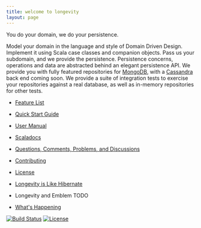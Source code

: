 ```yaml
---
title: welcome to longevity
layout: page
---
```


<div class = "tagline">You do your domain, we do your persistence.</div>

Model your domain in the language and style of Domain Driven
Design. Implement it using Scala case classes and companion
objects. Pass us your subdomain, and we provide the
persistence. Persistence concerns, operations and data are abstracted
behind an elegant persistence API. We provide you with fully featured
repositories for [MongoDB](https://www.mongodb.org/), with a
[Cassandra](http://cassandra.apache.org/) back end coming soon. We
provide a suite of integration tests to exercise your repositories
against a real database, as well as in-memory repositories for other
tests.

- [Feature List](feature-list.html)
- [Quick Start Guide](quick-start.html)
- [User Manual](manual)
- [Scaladocs](scaladocs)

- [Questions, Comments, Problems, and Discussions](discussions.html)
- [Contributing](contributing.html)
- [License](license.html)

- [Longevity is Like Hibernate](like-hibernate.html)
- Longevity and Emblem TODO
- [What's Happening](whats-happening.html)

[![Build
Status](https://travis-ci.org/longevityframework/longevity.svg?branch=master)](https://travis-ci.org/longevityframework/longevity.svg)
[![License](http://img.shields.io/:license-Apache%202-brightgreen.svg)](http://www.apache.org/licenses/LICENSE-2.0.txt)
